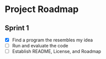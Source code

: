 # Project Roadmap

## Sprint 1
- [x] Find a program the resembles my idea
- [ ] Run and evaluate the code
- [ ] Establish README, License, and Roadmap
